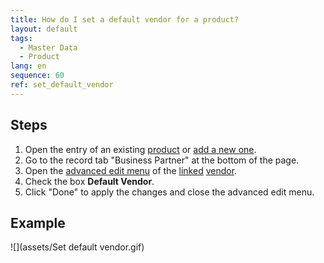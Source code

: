 ```yaml
---
title: How do I set a default vendor for a product?
layout: default
tags:
  - Master Data
  - Product
lang: en
sequence: 60
ref: set_default_vendor
---
```


## Steps
1. Open the entry of an existing [product](Menu) or [add a new one](NewProduct).
1. Go to the record tab "Business Partner" at the bottom of the page.
1. Open the [advanced edit menu](Open_AdvancedEditTab) of the [linked](Link_product_to_business_partner) [vendor](New_business_partner_vendor).
1. Check the box **Default Vendor**.
1. Click "Done" to apply the changes and close the advanced edit menu.

## Example
![](assets/Set default vendor.gif)
